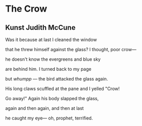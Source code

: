 # The Crow
## Kunst Judith McCune
Was it because
at last
I cleaned the window

that he threw himself
against the glass?
I thought, poor crow—

he doesn't know
the evergreens
and blue sky

are behind him.
I turned back
to my page

but _whumpp_ —
the bird attacked
the glass again.

His long claws
scuffled at the pane
and I yelled "Crow!

Go away!"
Again his body slapped
the glass,

again
and then again,
and then at last

he caught my eye—
oh, prophet,
terrified.